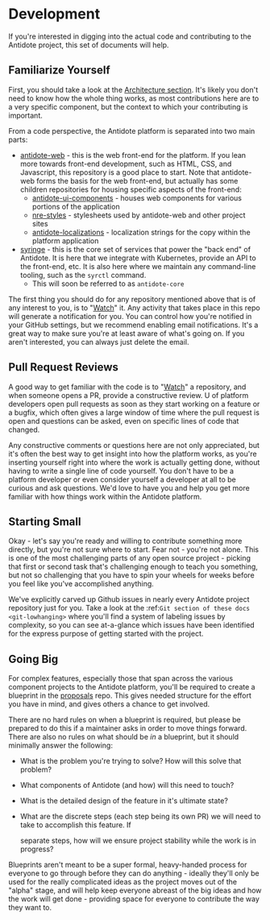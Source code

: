 # Development

If you're interested in digging into the actual code and contributing to the Antidote project, this set of documents will help.

## Familiarize Yourself

First, you should take a look at the [Architecture section](../antidote-architecture/). It's likely you don't need to know how the whole thing works, as most contributions here are to a very specific component, but the context to which your contributing is important.

From a code perspective, the Antidote platform is separated into two main parts:

* [antidote-web](https://github.com/nre-learning/antidote-web) - this is the web front-end for the platform. If you lean more towards front-end development, such as HTML, CSS, and Javascript, this repository is a good place to start. Note that antidote-web forms the basis for the web front-end, but actually has some children repositories for housing specific aspects of the front-end:
  * [antidote-ui-components](https://github.com/nre-learning/antidote-ui-components) - houses web components for various portions of the application
  * [nre-styles](https://github.com/nre-learning/nre-styles) - stylesheets used by antidote-web and other project sites
  * [antidote-localizations](https://github.com/nre-learning/antidote-localizations) - localization strings for the copy within the platform application
* [syringe](https://github.com/nre-learning/syringe) - this is the core set of services that power the "back end" of Antidote. It is here that we integrate with Kubernetes, provide an API to the front-end, etc. It is also here where we maintain any command-line tooling, such as the `syrctl` command.
  * This will soon be referred to as `antidote-core`

The first thing you should do for any repository mentioned above that is of any interest to you, is to "[Watch](../../other-resources/nre-labs-git-repositories.md#watching-for-activity-notifications)" it. Any activity that takes place in this repo will generate a notification for you. You can control how you're notified in your GitHub settings, but we recommend enabling email notifications. It's a great way to make sure you're at least aware of what's going on. If you aren't interested, you can always just delete the email.

## Pull Request Reviews

A good way to get familiar with the code is to "[Watch](../../other-resources/nre-labs-git-repositories.md#watching-for-activity-notifications)" a repository, and when someone opens a PR, provide a constructive review. U of platform developers open pull requests as soon as they start working on a feature or a bugfix, which often gives a large window of time where the pull request is open and questions can be asked, even on specific lines of code that changed.

Any constructive comments or questions here are not only appreciated, but it's often the best way to get insight into how the platform works, as you're inserting yourself right into where the work is actually getting done, without having to write a single line of code yourself. You don't have to be a platform developer or even consider yourself a developer at all to be curious and ask questions. We'd love to have you and help you get more familiar with how things work within the Antidote platform.

## Starting Small

Okay - let's say you're ready and willing to contribute something more directly, but you're not sure where to start. Fear not - you're not alone. This is one of the most challenging parts of any open source project - picking that first or second task that's challenging enough to teach you something, but not so challenging that you have to spin your wheels for weeks before you feel like you've accomplished anything.

We've explicitly carved up Github issues in nearly every Antidote project repository just for you. Take a look at the :ref:`Git section of these docs <git-lowhanging>` where you'll find a system of labeling issues by complexity, so you can see at-a-glance which issues have been identified for the express purpose of getting started with the project.

## Going Big

For complex features, especially those that span across the various component projects to the Antidote platform, you'll be required to create a blueprint in the [proposals](https://github.com/nre-learning/proposals/tree/master/blueprints) repo. This gives needed structure for the effort you have in mind, and gives others a chance to get involved.

There are no hard rules on when a blueprint is required, but please be prepared to do this if a maintainer asks in order to move things forward. There are also no rules on what should be _in_ a blueprint, but it should minimally answer the following:

* What is the problem you're trying to solve? How will this solve that problem?
* What components of Antidote \(and how\) will this need to touch?
* What is the detailed design of the feature in it's ultimate state?
* What are the discrete steps \(each step being its own PR\) we will need to take to accomplish this feature. If

  separate steps, how will we ensure project stability while the work is in progress?

Blueprints aren't meant to be a super formal, heavy-handed process for everyone to go through before they can do anything - ideally they'll only be used for the really complicated ideas as the project moves out of the "alpha" stage, and will help keep everyone abreast of the big ideas and how the work will get done - providing space for everyone to contribute the way they want to.

